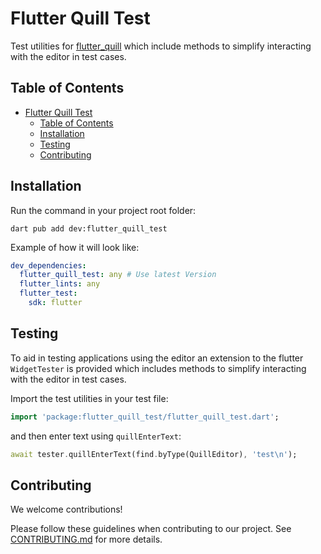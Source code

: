# Flutter Quill Test

Test utilities for [flutter_quill](https://pub.dev/packages/flutter_quill)
which include methods to simplify interacting with the editor in test cases.

## Table of Contents
- [Flutter Quill Test](#flutter-quill-test)
  - [Table of Contents](#table-of-contents)
  - [Installation](#installation)
  - [Testing](#testing)
  - [Contributing](#contributing)

## Installation

Run the command in your project root folder:
```
dart pub add dev:flutter_quill_test
```

Example of how it will look like:

```yaml
dev_dependencies:
  flutter_quill_test: any # Use latest Version
  flutter_lints: any
  flutter_test:
    sdk: flutter
```

## Testing
To aid in testing applications using the editor an extension to the flutter `WidgetTester` is provided which includes methods to simplify interacting with the editor in test cases.

Import the test utilities in your test file:

```dart
import 'package:flutter_quill_test/flutter_quill_test.dart';
```

and then enter text using `quillEnterText`:

```dart
await tester.quillEnterText(find.byType(QuillEditor), 'test\n');
```

## Contributing

We welcome contributions!

Please follow these guidelines when contributing to our project. See [CONTRIBUTING.md](../CONTRIBUTING.md) for more details.
